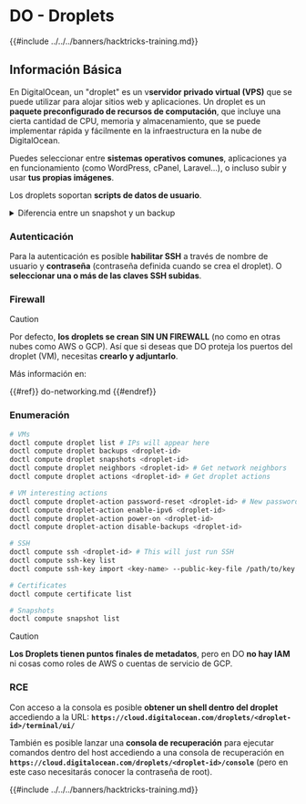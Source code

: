 # DO - Droplets

{{#include ../../../banners/hacktricks-training.md}}

## Información Básica

En DigitalOcean, un "droplet" es un v**servidor privado virtual (VPS)** que se puede utilizar para alojar sitios web y aplicaciones. Un droplet es un **paquete preconfigurado de recursos de computación**, que incluye una cierta cantidad de CPU, memoria y almacenamiento, que se puede implementar rápida y fácilmente en la infraestructura en la nube de DigitalOcean.

Puedes seleccionar entre **sistemas operativos comunes**, aplicaciones ya en funcionamiento (como WordPress, cPanel, Laravel...), o incluso subir y usar **tus propias imágenes**.

Los droplets soportan **scripts de datos de usuario**.

<details>

<summary>Diferencia entre un snapshot y un backup</summary>

En DigitalOcean, un snapshot es una copia en un momento dado del disco de un Droplet. Captura el estado del disco del Droplet en el momento en que se tomó el snapshot, incluyendo el sistema operativo, aplicaciones instaladas y todos los archivos y datos en el disco.

Los snapshots se pueden usar para crear nuevos Droplets con la misma configuración que el Droplet original, o para restaurar un Droplet al estado en que se encontraba cuando se tomó el snapshot. Los snapshots se almacenan en el servicio de almacenamiento de objetos de DigitalOcean, y son incrementales, lo que significa que solo se almacenan los cambios desde el último snapshot. Esto los hace eficientes de usar y rentables de almacenar.

Por otro lado, un backup es una copia completa de un Droplet, incluyendo el sistema operativo, aplicaciones instaladas, archivos y datos, así como la configuración y metadatos del Droplet. Los backups se realizan típicamente en un horario regular, y capturan el estado completo de un Droplet en un momento específico.

A diferencia de los snapshots, los backups se almacenan en un formato comprimido y cifrado, y se transfieren fuera de la infraestructura de DigitalOcean a una ubicación remota para su resguardo. Esto hace que los backups sean ideales para la recuperación ante desastres, ya que proporcionan una copia completa de un Droplet que se puede restaurar en caso de pérdida de datos u otros eventos catastróficos.

En resumen, los snapshots son copias en un momento dado del disco de un Droplet, mientras que los backups son copias completas de un Droplet, incluyendo su configuración y metadatos. Los snapshots se almacenan en el servicio de almacenamiento de objetos de DigitalOcean, mientras que los backups se transfieren fuera de la infraestructura de DigitalOcean a una ubicación remota. Tanto los snapshots como los backups se pueden usar para restaurar un Droplet, pero los snapshots son más eficientes de usar y almacenar, mientras que los backups proporcionan una solución de respaldo más completa para la recuperación ante desastres.

</details>

### Autenticación

Para la autenticación es posible **habilitar SSH** a través de nombre de usuario y **contraseña** (contraseña definida cuando se crea el droplet). O **seleccionar una o más de las claves SSH subidas**.

### Firewall

> [!CAUTION]
> Por defecto, **los droplets se crean SIN UN FIREWALL** (no como en otras nubes como AWS o GCP). Así que si deseas que DO proteja los puertos del droplet (VM), necesitas **crearlo y adjuntarlo**.

Más información en:

{{#ref}}
do-networking.md
{{#endref}}

### Enumeración
```bash
# VMs
doctl compute droplet list # IPs will appear here
doctl compute droplet backups <droplet-id>
doctl compute droplet snapshots <droplet-id>
doctl compute droplet neighbors <droplet-id> # Get network neighbors
doctl compute droplet actions <droplet-id> # Get droplet actions

# VM interesting actions
doctl compute droplet-action password-reset <droplet-id> # New password is emailed to the user
doctl compute droplet-action enable-ipv6 <droplet-id>
doctl compute droplet-action power-on <droplet-id>
doctl compute droplet-action disable-backups <droplet-id>

# SSH
doctl compute ssh <droplet-id> # This will just run SSH
doctl compute ssh-key list
doctl compute ssh-key import <key-name> --public-key-file /path/to/key.pub

# Certificates
doctl compute certificate list

# Snapshots
doctl compute snapshot list
```
> [!CAUTION]
> **Los Droplets tienen puntos finales de metadatos**, pero en DO **no hay IAM** ni cosas como roles de AWS o cuentas de servicio de GCP.

### RCE

Con acceso a la consola es posible **obtener un shell dentro del droplet** accediendo a la URL: **`https://cloud.digitalocean.com/droplets/<droplet-id>/terminal/ui/`**

También es posible lanzar una **consola de recuperación** para ejecutar comandos dentro del host accediendo a una consola de recuperación en **`https://cloud.digitalocean.com/droplets/<droplet-id>/console`** (pero en este caso necesitarás conocer la contraseña de root).

{{#include ../../../banners/hacktricks-training.md}}
